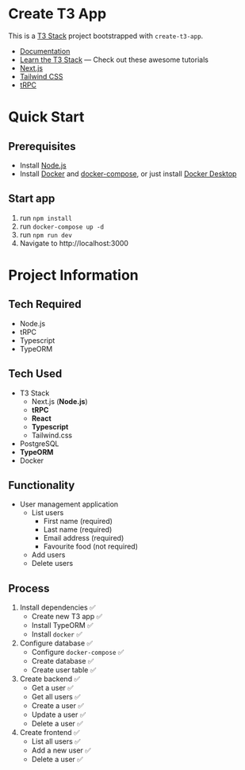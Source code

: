 # Create T3 App

This is a [T3 Stack](https://create.t3.gg/) project bootstrapped with `create-t3-app`.

- [Documentation](https://create.t3.gg/)
- [Learn the T3 Stack](https://create.t3.gg/en/faq#what-learning-resources-are-currently-available) — Check out these awesome tutorials
- [Next.js](https://nextjs.org)
- [Tailwind CSS](https://tailwindcss.com)
- [tRPC](https://trpc.io)

# Quick Start

## Prerequisites

- Install [Node.js](https://nodejs.org/)
- Install [Docker](https://docker.com) and [docker-compose](https://docs.docker.com/compose/), or just install [Docker Desktop](https://www.docker.com/products/docker-desktop/)

## Start app

1. run `npm install`
2. run `docker-compose up -d`
3. run `npm run dev`
4. Navigate to http://localhost:3000

# Project Information

## Tech Required

- Node.js
- tRPC
- Typescript
- TypeORM

## Tech Used

- T3 Stack
  - Next.js (**Node.js**)
  - **tRPC**
  - **React**
  - **Typescript**
  - Tailwind.css
- PostgreSQL
- **TypeORM**
- Docker

## Functionality

- User management application
  - List users
    - First name (required)
    - Last name (required)
    - Email address (required)
    - Favourite food (not required)
  - Add users
  - Delete users

## Process

1. Install dependencies ✅
   - Create new T3 app ✅
   - Install TypeORM ✅
   - Install `docker` ✅
2. Configure database ✅
   - Configure `docker-compose` ✅
   - Create database ✅
   - Create user table ✅
3. Create backend ✅
   - Get a user ✅
   - Get all users ✅
   - Create a user ✅
   - Update a user ✅
   - Delete a user ✅
4. Create frontend ✅
   - List all users ✅
   - Add a new user ✅
   - Delete a user ✅

